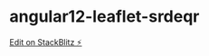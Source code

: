 # angular12-leaflet-srdeqr

[Edit on StackBlitz ⚡️](https://stackblitz.com/edit/angular12-leaflet-srdeqr)